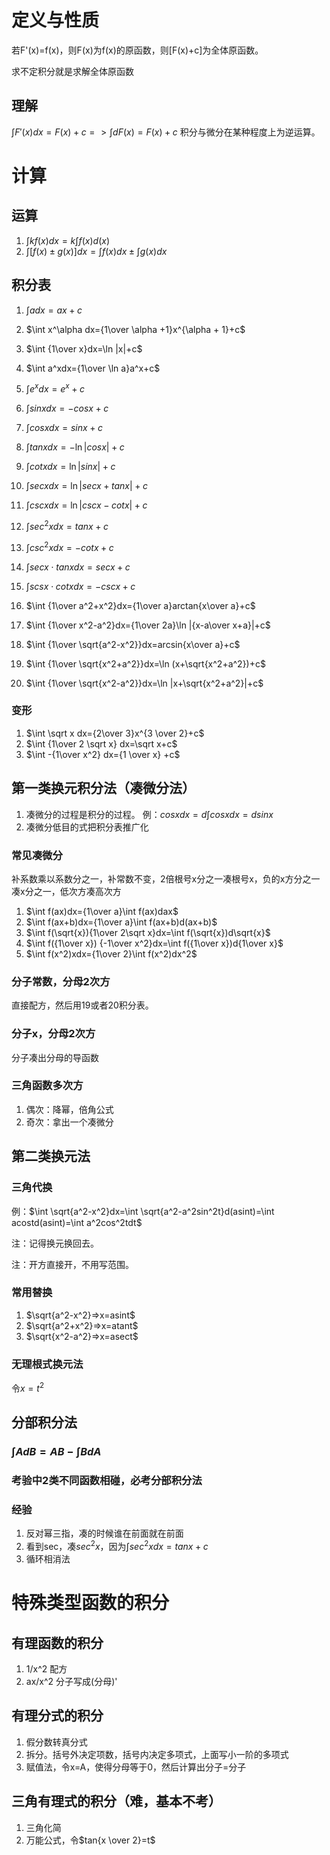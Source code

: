# 定义与性质
若F'(x)=f(x)，则F(x)为f(x)的原函数，则[F(x)+c]为全体原函数。

求不定积分就是求解全体原函数

## 理解
$\int F'(x)dx=F(x)+c=>\int dF(x)=F(x)+c$
积分与微分在某种程度上为逆运算。

# 计算
## 运算
1. $\int kf(x)dx=k\int f(x)d(x)$
2. $\int [f(x) \pm g(x)]dx=\int f(x)dx \pm \int g(x)dx$

## 积分表
1. $\int a dx = ax +c$
2. $\int x^\alpha dx={1\over \alpha +1}x^{\alpha + 1}+c$
3. $\int {1\over x}dx=\ln |x|+c$
4. $\int a^xdx={1\over \ln a}a^x+c$
5. $\int e^xdx=e^x+c$
   
6. $\int sinxdx=-cosx+c$
7. $\int cosxdx=sinx+c$
8. $\int tanxdx=-\ln |cosx|+c$
9.  $\int cotxdx=\ln |sinx|+c$
10. $\int secxdx=\ln |secx+tanx|+c$
11. $\int cscxdx=\ln |cscx-cotx|+c$
12. $\int sec^2xdx=tanx+c$
13. $\int csc^2xdx=-cotx+c$
14. $\int secx\cdot tanxdx=secx+c$
15. $\int scsx\cdot cotxdx=-cscx+c$
    
16. $\int {1\over a^2+x^2}dx={1\over a}arctan{x\over a}+c$
17. $\int {1\over x^2-a^2}dx={1\over 2a}\ln |{x-a\over x+a}|+c$
18. $\int {1\over \sqrt{a^2-x^2}}dx=arcsin{x\over a}+c$
19. $\int {1\over \sqrt{x^2+a^2}}dx=\ln (x+\sqrt{x^2+a^2})+c$
20. $\int {1\over \sqrt{x^2-a^2}}dx=\ln |x+\sqrt{x^2+a^2}|+c$

### 变形
1. $\int \sqrt x dx={2\over 3}x^{3 \over 2}+c$
2. $\int {1\over 2 \sqrt x} dx=\sqrt x+c$
3. $\int -{1\over x^2} dx={1 \over x} +c$

## 第一类换元积分法（凑微分法）
1. 凑微分的过程是积分的过程。
例：$cosxdx=d\int cosxdx=dsinx$
2. 凑微分低目的式把积分表推广化

### 常见凑微分
补系数乘以系数分之一，补常数不变，2倍根号x分之一凑根号x，负的x方分之一凑x分之一，低次方凑高次方
1. $\int f(ax)dx={1\over a}\int f(ax)dax$
2. $\int f(ax+b)dx={1\over a}\int f(ax+b)d(ax+b)$
3. $\int f(\sqrt{x}){1\over 2\sqrt x}dx=\int f(\sqrt{x})d\sqrt{x}$
4. $\int f({1\over x}) {-1\over x^2}dx=\int f({1\over x})d{1\over x}$
5. $\int f(x^2)xdx={1\over 2}\int f(x^2)dx^2$

### 分子常数，分母2次方
直接配方，然后用19或者20积分表。

### 分子x，分母2次方
分子凑出分母的导函数

### 三角函数多次方
1. 偶次：降幂，倍角公式
2. 奇次：拿出一个凑微分

## 第二类换元法
### 三角代换
例：$\int \sqrt{a^2-x^2}dx=\int \sqrt{a^2-a^2sin^2t}d(asint)=\int acostd(asint)=\int a^2cos^2tdt$

注：记得换元换回去。

注：开方直接开，不用写范围。

### 常用替换
1. $\sqrt{a^2-x^2}=>x=asint$
2. $\sqrt{a^2+x^2}=>x=atant$
3. $\sqrt{x^2-a^2}=>x=asect$

### 无理根式换元法
令$x=t^2$

## 分部积分法
### $\int A dB=AB-\int B dA$

### 考验中2类不同函数相碰，必考分部积分法

### 经验
1. 反对幂三指，凑的时候谁在前面就在前面
2. 看到sec，凑$sec^2x$，因为$\int sec^2xdx=tanx+c$
3. 循环相消法

# 特殊类型函数的积分

## 有理函数的积分
1. 1/x^2 配方
2. ax/x^2 分子写成(分母)'

## 有理分式的积分
1. 假分数转真分式
2. 拆分。括号外决定项数，括号内决定多项式，上面写小一阶的多项式
3. 赋值法，令x=A，使得分母等于0，然后计算出分子=分子

## 三角有理式的积分（难，基本不考）
1. 三角化简
2. 万能公式，令$tan{x \over 2}=t$
